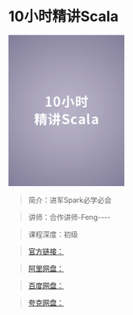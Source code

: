 # 10小时精讲Scala

![img](../../assets/CgoCgV6X7-OAH9jNAADQZbFSs00331.png)

> 简介：进军Spark必学必会

> 讲师：合作讲师-Feng----

> 课程深度：初级

> [官方链接：]()

> [阿里网盘：]()

> [百度网盘：]()

> [夸克网盘：]()
